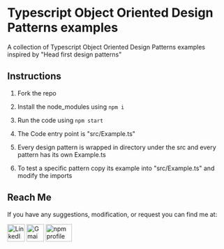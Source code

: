 # Typescript Object Oriented Design Patterns examples

A collection of Typescript Object Oriented Design Patterns examples inspired by "Head first design patterns"

## Instructions

1. Fork the repo

2. Install the node_modules using `npm i`

3. Run the code using `npm start`

4. The Code entry point is "src/Example.ts"

5. Every design pattern is wrapped in directory under the src and every pattern has its own Example.ts

6. To test a specific pattern copy its example into "src/Example.ts" and modify the imports

## Reach Me

If you have any suggestions, modification, or request you can find me at:

<p align="left">
<a href="https://www.linkedin.com/in/mmzaghlool/"><img align="center" src="https://icon-library.com/images/linkedin-icon-png-transparent-background/linkedin-icon-png-transparent-background-15.jpg" alt="LinkedIn profile" height="40" width="40" /></a>
<a href="mailto:mmzaghlool52@gmail.com"><img align="center" src="https://cdn.iconscout.com/icon/free/png-256/gmail-2981844-2476484.png" alt="Gmai account" height="40" width="40" /></a>
<a href="https://www.npmjs.com/~mmzaghlool"><img align="center" src="https://www.tomsquest.com/img/posts/2018-10-02-better-npm-ing/npm_logo.png" alt="npm profile" height="40" width="60" /></a>
</p>
